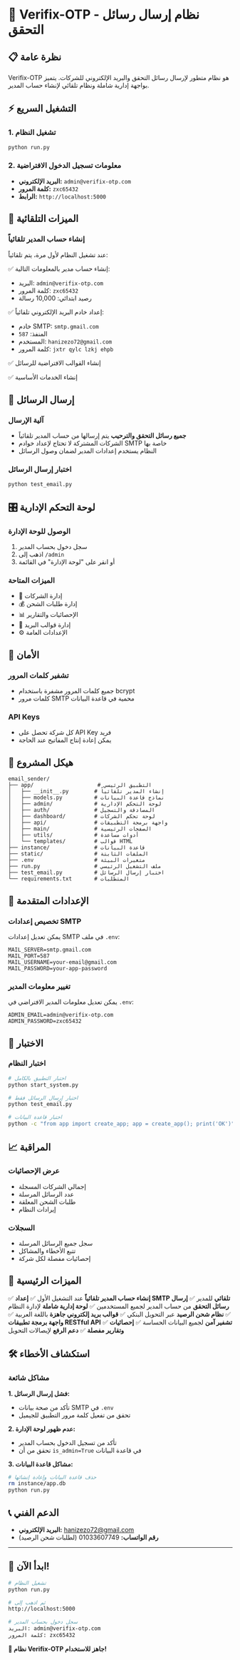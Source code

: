 # 🚀 Verifix-OTP - نظام إرسال رسائل التحقق

## 📋 نظرة عامة

Verifix-OTP هو نظام متطور لإرسال رسائل التحقق والبريد الإلكتروني للشركات. يتميز بواجهة إدارية شاملة ونظام تلقائي لإنشاء حساب المدير.

## ⚡ التشغيل السريع

### 1. تشغيل النظام
```bash
python run.py
```

### 2. معلومات تسجيل الدخول الافتراضية
- **البريد الإلكتروني:** `admin@verifix-otp.com`
- **كلمة المرور:** `zxc65432`
- **الرابط:** `http://localhost:5000`

## 🔧 الميزات التلقائية

### إنشاء حساب المدير تلقائياً
عند تشغيل النظام لأول مرة، يتم تلقائياً:

✅ إنشاء حساب مدير بالمعلومات التالية:
- البريد: `admin@verifix-otp.com`
- كلمة المرور: `zxc65432`
- رصيد ابتدائي: 10,000 رسالة

✅ إعداد خادم البريد الإلكتروني تلقائياً:
- خادم SMTP: `smtp.gmail.com`
- المنفذ: `587`
- المستخدم: `hanizezo72@gmail.com`
- كلمة المرور: `jxtr qylc lzkj ehpb`

✅ إنشاء القوالب الافتراضية للرسائل

✅ إنشاء الخدمات الأساسية

## 📧 إرسال الرسائل

### آلية الإرسال
- **جميع رسائل التحقق والترحيب** يتم إرسالها من حساب المدير تلقائياً
- الشركات المشتركة لا تحتاج لإعداد خوادم SMTP خاصة بها
- النظام يستخدم إعدادات المدير لضمان وصول الرسائل

### اختبار إرسال الرسائل
```bash
python test_email.py
```

## 🎛️ لوحة التحكم الإدارية

### الوصول للوحة الإدارة
1. سجل دخول بحساب المدير
2. اذهب إلى `/admin`
3. أو انقر على "لوحة الإدارة" في القائمة

### الميزات المتاحة
- 👥 إدارة الشركات
- 💰 إدارة طلبات الشحن
- 📊 الإحصائيات والتقارير
- 📧 إدارة قوالب البريد
- ⚙️ الإعدادات العامة

## 🔐 الأمان

### تشفير كلمات المرور
- جميع كلمات المرور مشفرة باستخدام bcrypt
- كلمات مرور SMTP محمية في قاعدة البيانات

### API Keys
- كل شركة تحصل على API Key فريد
- يمكن إعادة إنتاج المفاتيح عند الحاجة

## 📁 هيكل المشروع

```
email_sender/
├── app/                    # التطبيق الرئيسي
│   ├── __init__.py        # إنشاء المدير تلقائياً
│   ├── models.py          # نماذج قاعدة البيانات
│   ├── admin/             # لوحة التحكم الإدارية
│   ├── auth/              # المصادقة والتسجيل
│   ├── dashboard/         # لوحة تحكم الشركات
│   ├── api/               # واجهة برمجة التطبيقات
│   ├── main/              # الصفحات الرئيسية
│   ├── utils/             # أدوات مساعدة
│   └── templates/         # قوالب HTML
├── instance/              # قاعدة البيانات
├── static/                # الملفات الثابتة
├── .env                   # متغيرات البيئة
├── run.py                 # ملف التشغيل الرئيسي
├── test_email.py          # اختبار إرسال الرسائل
└── requirements.txt       # المتطلبات

```

## 🔧 الإعدادات المتقدمة

### تخصيص إعدادات SMTP
يمكن تعديل إعدادات SMTP في ملف `.env`:

```env
MAIL_SERVER=smtp.gmail.com
MAIL_PORT=587
MAIL_USERNAME=your-email@gmail.com
MAIL_PASSWORD=your-app-password
```

### تغيير معلومات المدير
يمكن تعديل معلومات المدير الافتراضي في `.env`:

```env
ADMIN_EMAIL=admin@verifix-otp.com
ADMIN_PASSWORD=zxc65432
```

## 🧪 الاختبار

### اختبار النظام
```bash
# اختبار التطبيق بالكامل
python start_system.py

# اختبار إرسال الرسائل فقط
python test_email.py

# اختبار قاعدة البيانات
python -c "from app import create_app; app = create_app(); print('OK')"
```

## 📈 المراقبة

### عرض الإحصائيات
- إجمالي الشركات المسجلة
- عدد الرسائل المرسلة
- طلبات الشحن المعلقة
- إيرادات النظام

### السجلات
- سجل جميع الرسائل المرسلة
- تتبع الأخطاء والمشاكل
- إحصائيات مفصلة لكل شركة

## 🎯 الميزات الرئيسية

✅ **إنشاء حساب المدير تلقائياً** عند التشغيل الأول
✅ **إعداد SMTP تلقائي** للمدير
✅ **إرسال رسائل التحقق** من حساب المدير لجميع المستخدمين
✅ **لوحة إدارية شاملة** لإدارة النظام
✅ **نظام شحن الرصيد** عبر التحويل البنكي
✅ **قوالب بريد إلكتروني جاهزة** باللغة العربية
✅ **واجهة برمجة تطبيقات RESTful API**
✅ **تشفير آمن** لجميع البيانات الحساسة
✅ **إحصائيات وتقارير مفصلة**
✅ **دعم الرفع** لإيصالات التحويل

## 🛠️ استكشاف الأخطاء

### مشاكل شائعة

**1. فشل إرسال الرسائل:**
- تأكد من صحة بيانات SMTP في `.env`
- تحقق من تفعيل كلمة مرور التطبيق للجيميل

**2. عدم ظهور لوحة الإدارة:**
- تأكد من تسجيل الدخول بحساب المدير
- تحقق من أن `is_admin=True` في قاعدة البيانات

**3. مشاكل قاعدة البيانات:**
```bash
# حذف قاعدة البيانات وإعادة إنشائها
rm instance/app.db
python run.py
```

## 📞 الدعم الفني

- **البريد الإلكتروني:** hanizezo72@gmail.com
- **رقم الواتساب:** 01033607749 (لطلبات شحن الرصيد)

---

## 🚀 ابدأ الآن!

```bash
# تشغيل النظام
python run.py

# ثم اذهب إلى
http://localhost:5000

# سجل دخول بحساب المدير
البريد: admin@verifix-otp.com
كلمة المرور: zxc65432
```

**🎉 نظام Verifix-OTP جاهز للاستخدام!**
